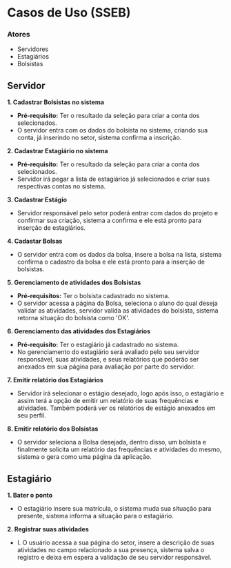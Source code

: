# Casos de Uso (SSEB)

### Atores
* Servidores
* Estagiários
* Bolsistas


## Servidor
**1. Cadastrar Bolsistas no sistema**

  * **Pré-requisito:** Ter o resultado da seleção para criar a conta dos selecionados.
  * O servidor entra com os dados do bolsista no sistema, criando sua conta, já inserindo no setor, sistema confirma a inscrição.

**2. Cadastrar Estagiário no sistema**

  * **Pré-requisito:** Ter o resultado da seleção para criar a conta dos selecionados.
  * Servidor irá pegar a lista de estagiários já selecionados e criar suas respectivas contas no sistema.

**3. Cadastrar Estágio**

  * Servidor responsável pelo setor poderá entrar com dados do projeto e confirmar sua criação, sistema a confirma e ele está pronto para inserção de estagiários.

**4. Cadastar Bolsas**

  * O servidor entra com os dados da bolsa, insere a bolsa na lista, sistema confirma o cadastro da bolsa e ele está pronto para a inserção de bolsistas.

**5. Gerenciamento de atividades dos Bolsistas**

  * **Pré-requisitos:** Ter o bolsista cadastrado no sistema.
  * O servidor acessa a página da Bolsa, seleciona o aluno do qual deseja validar as atividades, servidor valida as atividades do bolsista, sistema retorna situação do bolsista como 'OK'.

**6. Gerenciamento das atividades dos Estagiários**

  * **Pré-requisito:** Ter o estagiário já cadastrado no sistema.
  * No gerenciamento do estagiário será avaliado pelo seu servidor responsável, suas atividades, e seus relatórios que poderão ser anexados em sua página para avaliação por parte do servidor.

**7. Emitir relatório dos Estagiários**

  * Servidor irá selecionar o estágio desejado, logo após isso, o estagiário e assim terá a opção de emitir um relatório de suas frequências e atividades. Também poderá ver os relatórios de estágio anexados em seu perfil.

**8. Emitir relatório dos Bolsistas**

  * O servidor seleciona a Bolsa desejada, dentro disso, um bolsista e finalmente solicita um relatório das frequências e atividades do mesmo, sistema o gera como uma página da aplicação.

## Estagiário

**1. Bater o ponto**

  * O estagiário insere sua matrícula, o sistema muda sua situação para presente, sistema informa a situação para o estagiário.

**2. Registrar suas atividades**

  * I.	O usuário acessa a sua página do setor, insere a descrição de suas atividades no campo relacionado a sua presença, sistema salva o registro e deixa em espera a validação de seu servidor responsável.
